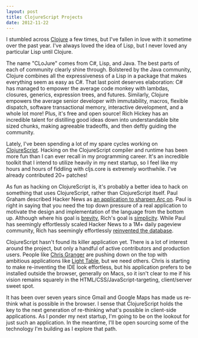 ```yaml
---
layout: post
title: ClojureScript Projects
date: 2012-11-22
---
```


I stumbled across [Clojure][1] a few times, but I've fallen in love with it
sometime over the past year. I've always loved the idea of Lisp, but I never
loved any particular Lisp until Clojure.

The name "CLoJure" comes from C#, Lisp, and Java. The best parts of each of
community clearly shine through. Bolstered by the Java community, Clojure
combines all the expressiveness of a Lisp in a package that makes everything
seem as easy as C#. That last point deserves elaboration: C# has managed to
empower the average code monkey with lambdas, closures, generics, expression
trees, and futures. Similarly, Clojure empowers the average senior developer
with immutability, macros, flexible dispatch, software transactional memory,
interactive development, and a whole lot more! Plus, it's free and open source!
Rich Hickey has an incredible talent for distilling good ideas down into
understandable bite sized chunks, making agreeable tradeoffs, and then deftly
guiding the community.

Lately, I've been spending a lot of my spare cycles working on
[ClojureScript][2].  Hacking on the ClojureScript compiler and runtime has been
more fun than I can ever recall in my programming career. It's an incredible
toolkit that I intend to utilize heavily in my next startup, so I feel like my
hours and hours of fiddling with cljs.core is extremely worthwhile. I've
already contributed 20+ patches!

As fun as hacking on ClojureScript is, it's probably a better idea to hack on
something that uses ClojureScript, rather than ClojureScript itself. Paul
Graham described Hacker News as [an application to sharpen Arc on][3]. Paul is
right in saying that you need the top down pressure of a real application to
motivate the design and implementation of the language from the bottom up.
Although where his goal is [brevity][4], Rich's goal is [simplicity][5]. While
Paul has seemingly effortlessly scaled Hacker News to a 1M+ daily pageview
community, Rich has seemingly effortlessly [reinvented the database][6].

ClojureScript hasn't found its killer application yet. There is a lot of
interest around the project, but only a handful of active contributors and
production users. People like [Chris Granger][7] are pushing down on the top
with ambitious applications like [Light Table][8], but we need others. Chris is
starting to make re-inventing the IDE look effortless, but his application
prefers to be installed outside the browser, generally on Macs, so it isn't
clear to me if his vision remains squarely in the
HTML/CSS/JavaScript-targeting, client/server sweet spot.

It has been over seven years since Gmail and Google Maps has made us re-think
what is possible in the browser. I sense that ClojureScript holds the key to
the next generation of re-thinking what's possible in client-side applications.
As I ponder my next startup, I'm going to be on the lookout for just such an
application. In the meantime, I'll be open sourcing some of the technology I'm
building as I explore that path.

[1]: http://clojure.org/
[2]: http://github.com/clojure/clojurescript
[3]: http://www.paulgraham.com/hackernews.html
[4]: http://paulgraham.com/arcchallenge.html
[5]: http://www.infoq.com/presentations/Simple-Made-Easy
[6]: http://www.datomic.com/
[7]: http://www.chris-granger.com/
[8]: http://www.lighttable.com/
